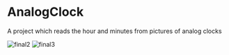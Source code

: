 # AnalogClock

A project which reads the hour and minutes from pictures of analog clocks

![final2](https://user-images.githubusercontent.com/86794414/160887856-51151dbd-98bd-449b-ad4e-432182d03c51.png)
![final3](https://user-images.githubusercontent.com/86794414/160887862-ecf1cd48-1b1e-4ce8-aed3-c2346576c4b1.png)

